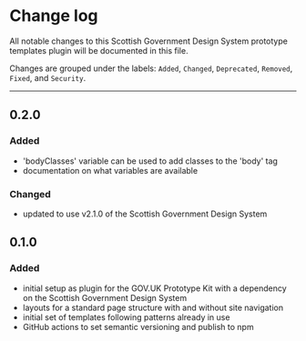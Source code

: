 # Change log

All notable changes to this Scottish Government Design System prototype templates plugin will be documented in this file.

Changes are grouped under the labels: `Added`, `Changed`, `Deprecated`, 
`Removed`, `Fixed`, and `Security`.

---
## 0.2.0
### Added
- 'bodyClasses' variable can be used to add classes to the 'body' tag
- documentation on what variables are available
### Changed
- updated to use v2.1.0 of the Scottish Government Design System

## 0.1.0
### Added
- initial setup as plugin for the GOV.UK Prototype Kit with a dependency on the Scottish Government Design System
- layouts for a standard page structure with and without site navigation
- initial set of templates following patterns already in use
- GitHub actions to set semantic versioning and publish to npm
